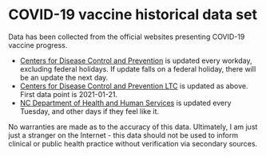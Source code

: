 # COVID-19 vaccine historical data set

Data has been collected from the official websites presenting COVID-19 vaccine progress.

* [Centers for Disease Control and Prevention](https://covid.cdc.gov/covid-data-tracker/#vaccinations) is updated every workday, excluding federal holidays. If update falls on a federal holiday, there will be an update the next day.
* [Centers for Disease Control and Prevention LTC](https://covid.cdc.gov/covid-data-tracker/#vaccinations-ltc) is updated as above. First data point is 2021-01-21.
* [NC Department of Health and Human Services](https://covid19.ncdhhs.gov/dashboard/vaccinations) is updated every Tuesday, and other days if they feel like it.

No warranties are made as to the accuracy of this data. Ultimately, I am just just a stranger on the Internet - this data should not be used to inform clinical or public health practice without verification via secondary sources.
